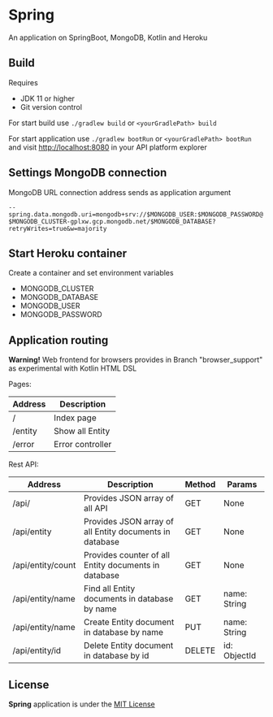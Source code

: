 # Spring

An application on SpringBoot, MongoDB, Kotlin and Heroku

## Build

Requires
  * JDK 11 or higher
  * Git version control

For start build use ```./gradlew build``` or ```<yourGradlePath> build```

For start application use ```./gradlew bootRun``` or ```<yourGradlePath> bootRun``` and visit [http://localhost:8080](http://localhost:8080) in your API platform explorer

## Settings MongoDB connection

MongoDB URL connection address sends as application argument

```--spring.data.mongodb.uri=mongodb+srv://$MONGODB_USER:$MONGODB_PASSWORD@$MONGODB_CLUSTER-gplxw.gcp.mongodb.net/$MONGODB_DATABASE?retryWrites=true&w=majority```

## Start Heroku container

Create a container and set environment variables
  * MONGODB_CLUSTER
  * MONGODB_DATABASE
  * MONGODB_USER
  * MONGODB_PASSWORD

## Application routing

**Warning!** Web frontend for browsers provides in Branch "browser_support" as experimental with Kotlin HTML DSL

Pages:

 Address | Description 
 --- | ---
 / | Index page
 /entity | Show all Entity
 /error | Error controller

Rest API:
 
 Address | Description | Method | Params
 --- | --- | --- | ---
 /api/ | Provides JSON array of all API | GET | None
 /api/entity | Provides JSON array of all Entity documents in database | GET | None
 /api/entity/count | Provides counter of all Entity documents in database | GET | None
 /api/entity/name | Find all Entity documents in database by name | GET | name: String
 /api/entity/name | Create Entity document in database by name | PUT | name: String
 /api/entity/id | Delete Entity document in database by id | DELETE | id: ObjectId

## License

**Spring** application is under the [MIT License](LICENSE)
